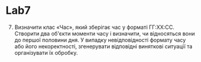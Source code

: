 # Lab7
7. Визначити клас «Час», який зберігає час у форматі ГГ:ХХ:СС. Створити два об'єкти моменти часу і визначити, чи відносяться вони до першої половини дня. У випадку невідповідності формату часу або його некоректності, згенерувати відповідні виняткові ситуації та організувати їх обробку.

